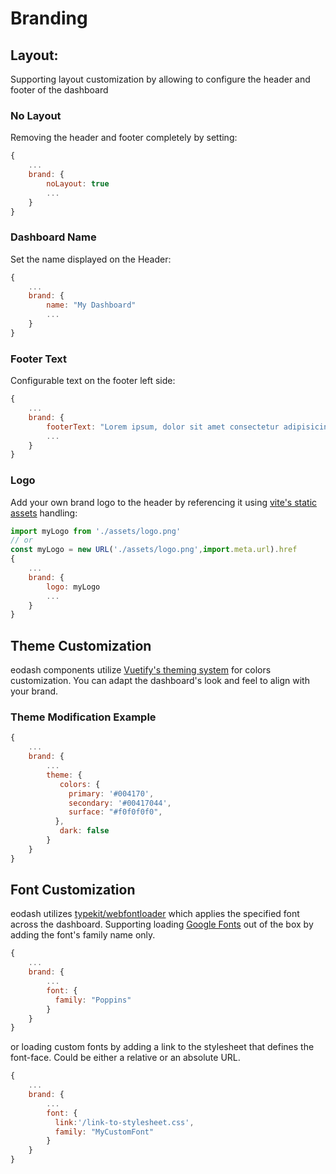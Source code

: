 # Branding

## Layout:
Supporting layout customization by allowing to configure the header and footer of the dashboard

### No Layout
Removing the header and footer completely by setting: 
```js
{
    ...
    brand: {
        noLayout: true
        ...
    }
}
```
### Dashboard Name
Set the name displayed on the Header:
```js
{
    ...
    brand: {
        name: "My Dashboard"
        ...
    }
}
```

### Footer Text
Configurable text on the footer left side:

```js
{
    ...
    brand: {
        footerText: "Lorem ipsum, dolor sit amet consectetur adipisicing elit."
        ...
    }
}
```

### Logo
Add your own brand logo to the header by referencing it using [vite's static assets](https://vitejs.dev/guide/assets.html#static-asset-handling) handling:

```js
import myLogo from './assets/logo.png'
// or
const myLogo = new URL('./assets/logo.png',import.meta.url).href 
{
    ...
    brand: {
        logo: myLogo
        ...
    }
}
```
## Theme Customization
eodash components utilize [Vuetify's theming system](https://vuetifyjs.com/en/features/theme/#api) for colors customization. You can adapt the dashboard's look and feel to align with your brand.

### Theme Modification Example
```js
{
    ...
    brand: {
        ...
        theme: {
           colors: {
             primary: '#004170',
             secondary: '#00417044',
             surface: "#f0f0f0f0",
          },
           dark: false
        }
    }
}
```

## Font Customization
eodash utilizes [typekit/webfontloader](https://github.com/typekit/webfontloader) which applies the specified font across the dashboard.
Supporting loading [Google Fonts](https://fonts.google.com) out of the box by adding the font's family name only.

```js
{
    ...
    brand: {
        ...
        font: {
          family: "Poppins"
        }
    }
}
```
or loading custom fonts by adding a link to the stylesheet that defines the font-face. Could be either a relative or an absolute URL.

```js
{
    ...
    brand: {
        ...
        font: {
          link:'/link-to-stylesheet.css',  
          family: "MyCustomFont"
        }
    }
}
```

